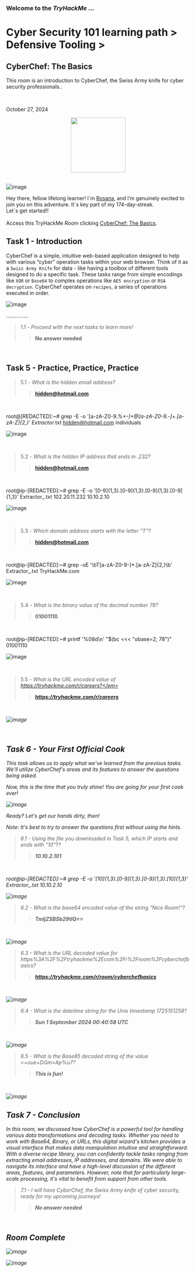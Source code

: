 <h3> Welcome to the <em>TryHackMe ...</em></h3>
<h1>Cyber Security 101 learning path > Defensive Tooling ></h1 >
<h2>CyberChef: The Basics</h2>
<p>This room is an introduction to CyberChef, the Swiss Army knife for cyber security professionals..</p><br>
<p>October 27, 2024<br></p>

<div style="display: flex; justify-content: center; align-items: center;">
    <img src="https://github.com/user-attachments/assets/44e052bc-a7c0-4eff-bac0-de2272b4b544" width="150px" height="150px"/>
</div>
<br>

![image](https://github.com/user-attachments/assets/9677b1a0-4c6b-4f58-977b-6cb54fd58ab0)


<p>Hey there, fellow lifelong learner! I´m <a href="https://www.linkedin.com/in/rosanafssantos/">Rosana</a>, and I’m genuinely excited to join you on this adventure. It´s key part of my 174-day-streak.<br>Let´s get started!!<br><br>
Access this TryHackMe Room clicking <a href="https://tryhackme.com/r/room/cyberchefbasics">CyberChef: The Basics</a>.</p>

<h2>Task 1 - Introduction</h2>
<p>CyberChef is a simple, intuitive web-based application designed to help with various “cyber” operation tasks within your web browser. Think of it as a <code>Swiss Army Knife</code> for data - like having a toolbox of different tools designed to do a specific task. These tasks range from simple encodings like <code>XOR</code> or <code>Base64</code> to complex operations like <code>AES encryption</code> or <code>RSA decryption</code>. CyberChef operates on <code>recipes</code>, a series of operations executed in order.</p>

![image](https://github.com/user-attachments/assets/eecbc999-6251-4a8c-9eb1-a3521ed48fb8)

<p>...............</p>

> 1.1 - <em>Proceed with the next tasks to learn more!</em><br>
>> <strong>No answer needed</strong><br>
<p><br></p>

<h2>Task 5 - Practice, Practice, Practice</h2>

> 5.1 - <em>What is the hidden email address?</em><br>
>> <strong>hidden@hotmail.com</strong><br>
<p><br></p>

root@[REDACTED]:~# grep -E -o '[a-zA-Z0-9._%+-]+@[a-zA-Z0-9.-]+.[a-zA-Z]{2,}' Extractor_.txt
hidden@hotmail.com individuals

![image](https://github.com/user-attachments/assets/3bfd76e1-7728-4500-a1d0-6a333a3cdcfa)

<br>

> 5.2 - <em>What is the hidden IP address that ends in .232?</em><br>
>> <strong>hidden@hotmail.com</strong><br>
<p><br></p>

root@ip-[REDACTED]:~# grep -E -o '[0-9]{1,3}\.[0-9]{1,3}\.[0-9]{1,3}\.[0-9]{1,3}' Extractor_.txt
102.20.11.232
10.10.2.10


![image](https://github.com/user-attachments/assets/c4ad96fb-da00-4a1a-b9a3-2fe52e663bac)


<br>

> 5.3 - <em>Which domain address starts with the letter "T"?</em><br>
>> <strong>hidden@hotmail.com</strong><br>
<p><br></p>

root@ip-[REDACTED]:~# grep -oE '\bT[a-zA-Z0-9-]*\.[a-zA-Z]{2,}\b' Extractor_.txt
TryHackMe.com

![image](https://github.com/user-attachments/assets/d21944cf-338d-41d4-8d4e-b9aac471c9a5)



<br>

> 5.4 - <em>What is the binary value of the decimal number 78?</em><br>
>> <strong>01001110</strong><br>
<p><br></p>

root@ip-[REDACTED]:~# printf '%08d\n' "$(bc <<< "obase=2; 78")"
01001110

![image](https://github.com/user-attachments/assets/e25c8e1f-6d26-4044-98bc-42174873415b)

<br>


> 5.5 - <em>What is the URL encoded value of https://tryhackme.com/r/careers?</em><br>
>> <strong>https://tryhackme.com/r/careers</strong><br>
<p><br></p>


![image](https://github.com/user-attachments/assets/2b942b4d-89a5-4c67-94e6-3bfc957728c4)

<br>


<h2>Task 6 - Your First Official Cook</h2>

<p>This task allows us to apply what we've learned from the previous tasks. We'll utilize CyberChef's areas and its features to answer the questions being asked. <br>

Now, this is the time that you truly shine! You are going for your first cook ever!</p>

![image](https://github.com/user-attachments/assets/6ad0469e-d81f-4e74-ad39-d8141dba0c50)


<p>Ready? Let's get our hands dirty, then!<br>

Note: It's best to try to answer the questions first without using the hints.</p>

> 6.1 - <em>Using the file you downloaded in Task 5, which IP starts and ends with "10"??</em><br>
>> <strong>10.10.2.101</strong><br>
<p><br></p>

root@ip-[REDACTED]:~# grep -E -o '[10]{1,3}\.[0-9]{1,3}\.[0-9]{1,3}\.[10]{1,3}' Extractor_.txt
10.10.2.10

![image](https://github.com/user-attachments/assets/ada350ab-90ee-4201-be01-a475965b0a33)

> 6.2 - <em>What is the base64 encoded value of the string "Nice Room!"?</em><br>
>> <strong>TmljZSBSb29tIQ==</strong><br>
<p><br></p>

![image](https://github.com/user-attachments/assets/8a5fd456-b1e5-4166-918a-6d27cc073bc9)

> 6.3 - <em>What is the URL decoded value for https%3A%2F%2Ftryhackme%2Ecom%2Fr%2Froom%2Fcyberchefbasics?</em><br>
>> <strong>https://tryhackme.com/r/room/cyberchefbasics</strong><br>
<p><br></p>


![image](https://github.com/user-attachments/assets/d429ef44-1cf5-4f32-8309-a4e2fbad76c2)

> 6.4 - <em>What is the datetime string for the Unix timestamp 1725151258?</em><br>
>> <strong>Sun 1 September 2024 00:40:58 UTC</strong><br>
<p><br></p>


![image](https://github.com/user-attachments/assets/d57cd28a-3343-4646-b89a-8498016692bb)

> 6.5 - <em> What is the Base85 decoded string of the value <+oue+DGm>Ap%u7?</em><br>
>> <strong>This is fun!</strong><br>
<p><br></p>

![image](https://github.com/user-attachments/assets/90ddf39d-cae5-4b9e-abc5-e7a712e31f12)


<h2>Task 7 - Conclusion</h2>

<p>In this room, we discussed how CyberChef is a powerful tool for handling various data transformations and decoding tasks. Whether you need to work with Base64, Binary, or URLs, this digital wizard's kitchen provides a visual interface that makes data manipulation intuitive and straightforward. With a diverse recipe library, you can confidently tackle tasks ranging from extracting email addresses, IP addresses, and domains. We were able to navigate its interface and have a high-level discussion of the different areas, features, and parameters. However, note that for particularly large-scale processing, it's vital to benefit from support from other tools.</p>

> 7.1 - <em>I will have CyberChef, the Swiss Army knife of cyber security, ready for my upcoming journeys!</em><br>
>> <strong>No answer needed</strong><br>
<p><br></p>

<h2>Room Complete</h2>


![image](https://github.com/user-attachments/assets/00b9a1ce-3d31-48cf-8bf8-64d18e71e351)



![image](https://github.com/user-attachments/assets/ba13d6ea-e943-42de-97a9-cb39da48e49a)




